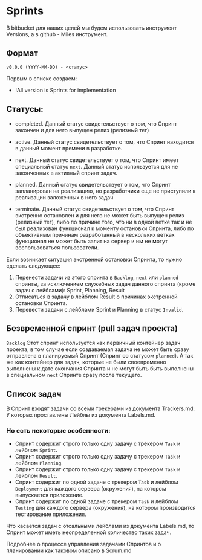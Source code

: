 # Sprints

В bitbucket для наших целей мы будем использовать инструмент Versions,
а в github - Miles инструмент.

## Формат

`v0.0.0 (YYYY-MM-DD) - <статус>`

Первым в списке создаем:
* !All version is Sprints for implementation


## Статусы:

* completed.
Данный статус свидетельствует о том, что Спринт закончен и для него выпущен релиз (релизный тег)

* active.
Данный статус свидетельствует о том, что Спринт находится в данный момент времени в разработке.

* next.
Данный статус свидетельствует о том, что Спринт имеет специальный статус `next`.
Данный статус используется для не законченных в активный спринт задач.

* planned.
Данный статус свидетельствует о том, что Спринт запланирован на реализацию, 
но разработчики еще не приступили к реализации заложенных в него задач

* terminate.
Данный статус свидетельствует о том, что Спринт экстренно остановлен 
и для него не может быть выпущен релиз (релизный тег), 
либо по причине того, что ни в одной ветке так и не был реализован функционал к моменту остановки Спринта, 
либо по объективным причинам разработанный в нескольких ветках функционал не может быть залит на сервер и им не могут воспользоваться пользователи.

Если возникает ситуация экстренной остановки Спринта, то нужно сделать следующее:

1. Перенести задачи из этого спринта в `Backlog`, `next` или `planned` спринты, за исключением служебных задач данного спринта (кроме задач с лейблами): 
Sprint, Planning, Result
2. Отписаться в задачу в лейблом Result о причинах экстренной остановки Спринта.
3. Перевести задачи с лейблами Sprint и Planning в статус `Invalid`.


## Безвременной спринт (pull задач проекта)

`Backlog`
Этот спринт используется как первичный контейнер задач проекта, 
в том случае если создаваемая задача не может быть сразу отправлена в планируемый Спринт (Спринт со статусом `planned`).
А так же как контейнер для задач, которые не были своевременно выполнены к дате окончания Спринта и не могут быть быть выполнены в 
специальном `next` Спринте сразу после текущего.


## Список задач

В Спринт входят задачи со всеми трекерами из документа Trackers.md.
У которых проставлены Лейблы из документа Labels.md.

### Но есть некоторые особенности:
* Спринт содержит строго только одну задачу с трекером `Task` и лейблом `Sprint`.
* Спринт содержит строго только одну задачу с трекером `Task` и лейблом `Planning`.
* Спринт содержит строго только одну задачу с трекером `Task` и лейблом `Result`.
* Спринт содержит по одной задаче с трекером `Task` и лейблом `Deployment` для каждого сервера (окружения), 
на котором выпускается приложение.
* Спринт содержит по одной задаче с трекером `Task` и лейблом `Testing` для каждого сервера (окружения), 
на котором производится тестирование приложения.

Что касается задач с отсальными лейблами из документа Labels.md, то Спринт может иметь неопределенной количество таких задач.

Подробнее о процессе управления задачами Спринтов и о планировании как таковом описано в Scrum.md